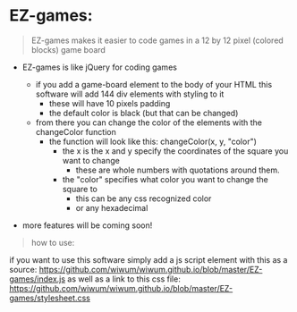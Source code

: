 # EZ-games:

> EZ-games makes it easier to code games in a 12 by 12 pixel (colored blocks) game board

* EZ-games is like jQuery for coding games
  - if you add a game-board element to the body of your HTML this software will add 144 div elements with styling to it
    - these will have 10 pixels padding
    - the default color is black (but that can be changed)
  - from there you can change the color of the elements with the changeColor function
    - the function will look like this: changeColor(x, y, "color")
      - the x is the x and y specify the coordinates of the square you want to change
        - these are whole numbers with quotations around them.
      - the "color" specifies what color you want to change the square to
        - this can be any css recognized color
        - or any hexadecimal

* more features will be coming soon!

> how to use:

 if you want to use this software simply add a js script element with this as a source: https://github.com/wiwum/wiwum.github.io/blob/master/EZ-games/index.js
 as well as a link to this css file: https://github.com/wiwum/wiwum.github.io/blob/master/EZ-games/stylesheet.css
